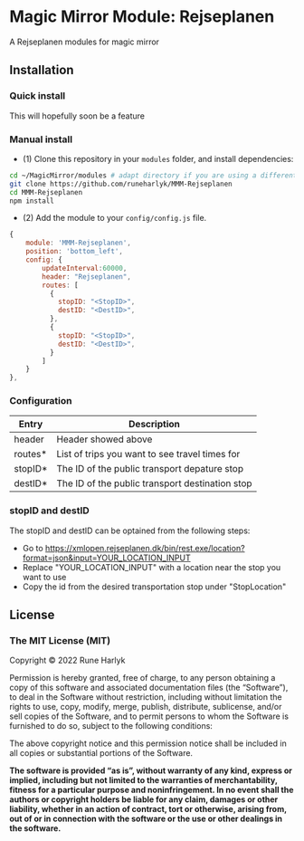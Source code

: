 # Magic Mirror Module: Rejseplanen
A Rejseplanen modules for magic mirror

## Installation

### Quick install
This will hopefully soon be a feature

### Manual install

- (1) Clone this repository in your `modules` folder, and install dependencies:
```bash
cd ~/MagicMirror/modules # adapt directory if you are using a different one
git clone https://github.com/runeharlyk/MMM-Rejseplanen
cd MMM-Rejseplanen
npm install
```

- (2) Add the module to your `config/config.js` file.
```js
{
    module: 'MMM-Rejseplanen',
    position: 'bottom_left',
    config: {
        updateInterval:60000,
        header: "Rejseplanen",
        routes: [
          {
            stopID: "<StopID>",
            destID: "<DestID>",
          },
          {
            stopID: "<StopID>",
            destID: "<DestID>",
          }
        ]
    }
},
```

### Configuration
| Entry | Description |
| --- | --- |
| header | Header showed above |
| routes* | List of trips you want to see travel times for |
| stopID* | The ID of the public transport depature stop |
| destID* | The ID of the public transport destination stop |

### stopID and destID
The stopID and destID can be optained from the following steps:
* Go to https://xmlopen.rejseplanen.dk/bin/rest.exe/location?format=json&input=YOUR_LOCATION_INPUT
* Replace "YOUR_LOCATION_INPUT" with a location near the stop you want to use
* Copy the id from the desired transportation stop under "StopLocation"

## License

### The MIT License (MIT)

Copyright © 2022 Rune Harlyk

Permission is hereby granted, free of charge, to any person
obtaining a copy of this software and associated documentation
files (the “Software”), to deal in the Software without
restriction, including without limitation the rights to use,
copy, modify, merge, publish, distribute, sublicense, and/or sell
copies of the Software, and to permit persons to whom the
Software is furnished to do so, subject to the following
conditions:

The above copyright notice and this permission notice shall be
included in all copies or substantial portions of the Software.

**The software is provided “as is”, without warranty of any kind, express or implied, including but not limited to the warranties of merchantability, fitness for a particular purpose and noninfringement. In no event shall the authors or copyright holders be liable for any claim, damages or other liability, whether in an action of contract, tort or otherwise, arising from, out of or in connection with the software or the use or other dealings in the software.**

